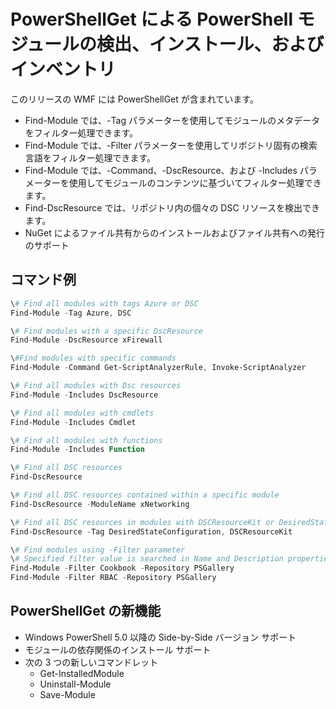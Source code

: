 # PowerShellGet による PowerShell モジュールの検出、インストール、およびインベントリ
 
このリリースの WMF には PowerShellGet が含まれています。
-   Find-Module では、-Tag パラメーターを使用してモジュールのメタデータをフィルター処理できます。
-   Find-Module では、-Filter パラメーターを使用してリポジトリ固有の検索言語をフィルター処理できます。
-   Find-Module では、-Command、-DscResource、および -Includes パラメーターを使用してモジュールのコンテンツに基づいてフィルター処理できます。
-   Find-DscResource では、リポジトリ内の個々の DSC リソースを検出できます。
-   NuGet によるファイル共有からのインストールおよびファイル共有への発行のサポート

## コマンド例
```powershell
\# Find all modules with tags Azure or DSC
Find-Module -Tag Azure, DSC

\# Find modules with a specific DscResource
Find-Module -DscResource xFirewall

\#Find modules with specific commands
Find-Module -Command Get-ScriptAnalyzerRule, Invoke-ScriptAnalyzer

\# Find all modules with Dsc resources
Find-Module -Includes DscResource

\# Find all modules with cmdlets
Find-Module -Includes Cmdlet

\# Find all modules with functions
Find-Module -Includes Function

\# Find all DSC resources
Find-DscResource

\# Find all DSC resources contained within a specific module
Find-DscResource -ModuleName xNetworking

\# Find all DSC resources in modules with DSCResourceKit or DesiredStateConfiguration
Find-DscResource -Tag DesiredStateConfiguration, DSCResourceKit

\# Find modules using -Filter parameter
\# Specified filter value is searched in Name and Description properties
Find-Module -Filter Cookbook -Repository PSGallery
Find-Module -Filter RBAC -Repository PSGallery
```

## PowerShellGet の新機能
-   Windows PowerShell 5.0 以降の Side-by-Side バージョン サポート
-   モジュールの依存関係のインストール サポート
-   次の 3 つの新しいコマンドレット
    -   Get-InstalledModule
    -   Uninstall-Module
    -   Save-Module
    

<!--HONumber=Oct16_HO1-->


